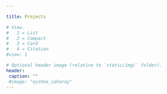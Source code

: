 ```yaml
---

title: Projects

# View.
#   1 = List
#   2 = Compact
#   3 = Card
#   4 = Citation
#view: 1

# Optional header image (relative to `static/img/` folder).
header:
 caption: ""
 #image: "oyshee_saharoy"
---
```


